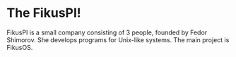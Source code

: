 # The FikusPI!
FikusPI is a small company consisting of 3 people, founded by Fedor Shimorov. She develops programs for Unix-like systems. The main project is FikusOS.
